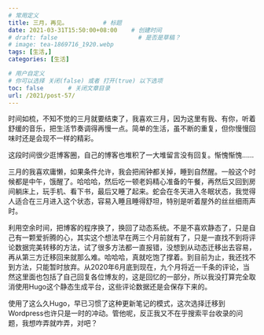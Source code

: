 ```yaml
---
# 常用定义
title: 三月，再见。          # 标题
date: 2021-03-31T15:50:00+08:00    # 创建时间
# draft: false                       # 是否是草稿？
# image: tea-1869716_1920.webp
tags: [生活,]
categories: [生活]

# 用户自定义
# 你可以选择 关闭(false) 或者 打开(true) 以下选项
toc: false       # 关闭文章目录
url: /2021/post-57/
---
```


时间如梳，不知不觉的三月就要结束了，我喜欢三月，因为这里有我、有你，听着舒缓的音乐，把生活节奏调得再慢一点。简单的生活，虽不断的重复，但你慢慢回味时还是会现不一样的精彩。

这段时间很少逛博客圈，自己的博客也堆积了一大堆留言没有回复。惭愧惭愧……

三月的我喜欢庸懒，如果条件允许，我会把闹钟都关掉，睡到自然醒。一般这个时候都是中午，饿醒了。哈哈哈，然后吃一顿老妈精心准备的午餐，再然后又回到房间躺床上，玩手机、看下书，最后又睡了起来。蛇会在冬天进入冬眠状态，我觉得人适合在三月进入这个状态，容易入睡且睡得舒坦，特别是听着屋外的丝丝细雨声时。

利用空余时间，把博客的程序换了，换回了动态系统。不是不喜欢静态了，只是自己有一颗爱折腾的心，其实这个想法早在两三个月前就有了，只是一直找不到将评论数据完美转移的方法，试了很多方法都一直报错，没想到从动态迁移出去容易，再从第三方迁移回来就那么难。哈哈哈，真就吃饱了撑着。到目前为止，我还找不到方法，只能暂时放弃。从2020年6月底到现在，九个月将近一千条的评论，当然这里面也包括了自己回复各位博友的，这是回忆的一部分，所以我没打算完全取消使用Hugo这个静态生成平台，这些评论数据还是会保存下来的。

使用了这么久Hugo，早已习惯了这种更新笔记的模式，这次选择迁移到Wordpress也许只是一时的冲动。管他呢，反正我又不在乎搜索平台收录的问题，我想咋弄就咋弄，对吧？
